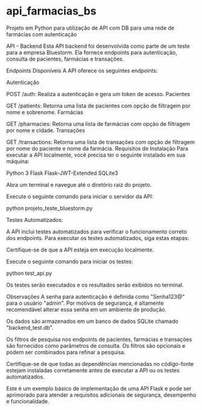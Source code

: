 # api_farmacias_bs
Projeto em Python para utilização de API com DB para uma rede de farmácias com autenticação

API - Backend 
Esta API backend foi desenvolvida como parte de um teste para a empresa Bluestorm. Ela fornece endpoints para autenticação, consulta de pacientes, farmácias e transações.

Endpoints Disponíveis
A API oferece os seguintes endpoints:

Autenticação

POST /auth: Realiza a autenticação e gera um token de acesso.
Pacientes

GET /patients: Retorna uma lista de pacientes com opção de filtragem por nome e sobrenome.
Farmácias

GET /pharmacies: Retorna uma lista de farmácias com opção de filtragem por nome e cidade.
Transações

GET /transactions: Retorna uma lista de transações com opção de filtragem por nome do paciente e nome da farmácia.
Requisitos de Instalação
Para executar a API localmente, você precisa ter o seguinte instalado em sua máquina:

Python 3
Flask
Flask-JWT-Extended
SQLite3

Abra um terminal e navegue até o diretório raiz do projeto.

Execute o seguinte comando para iniciar o servidor da API:

 python projeto_teste_bluestorm.py
 
Testes Automatizados:

A API inclui testes automatizados para verificar o funcionamento correto dos endpoints. Para executar os testes automatizados, siga estas etapas:

Certifique-se de que a API esteja em execução localmente.

Execute o seguinte comando para iniciar os testes:

python test_api.py

Os testes serão executados e os resultados serão exibidos no terminal.

Observações
A senha para autenticação é definida como "Senha123@" para o usuário "admin". Por motivos de segurança, é altamente recomendável alterar essa senha em um ambiente de produção.

Os dados são armazenados em um banco de dados SQLite chamado "backend_test.db".

Os filtros de pesquisa nos endpoints de pacientes, farmácias e transações são fornecidos como parâmetros de consulta. Os filtros são opcionais e podem ser combinados para refinar a pesquisa.

Certifique-se de que todas as dependências mencionadas no código-fonte estejam instaladas corretamente antes de executar a API ou os testes automatizados.

Este é um exemplo básico de implementação de uma API Flask e pode ser aprimorado para atender a requisitos adicionais de segurança, desempenho e funcionalidade.
